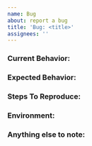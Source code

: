 ```yaml
---
name: Bug
about: report a bug
title: 'Bug: <title>'
assignees: ''
---
```


### Current Behavior:
<!-- A concise description of what you're experiencing. -->

### Expected Behavior:
<!-- A concise description of what you expected to happen. -->

### Steps To Reproduce:
<!--
Example: steps to reproduce the behavior:
1. In this environment...
2. With this config...
3. Run '...'
4. See error...
-->

### Environment:
<!--
Example:
- OS: 
- GO: 1.16
-->

### Anything else to note:
<!--
Similiar bugs found online? Links? Possible solution?
-->